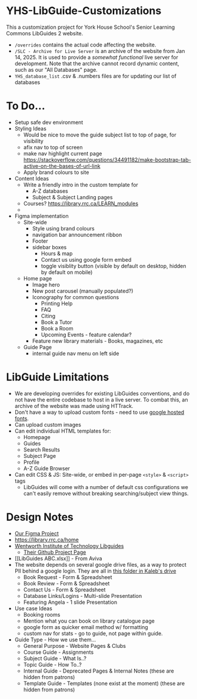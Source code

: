 # YHS-LibGuide-Customizations
 This a customization project for York House School's Senior Learning Commons LibGuides 2 website.

- `/overrides` contains the actual code affecting the website.
- `/SLC - Archive for Live Server` is an archive of the website from Jan 14, 2025. It is used to provide a *somewhat functional* live server for development. Note that the archive cannot record dynamic content, such as our "All Databases" page.
- `YHS_database_list` .csv & .numbers files are for updating our list of databases

# To Do...
- Setup safe dev environment
- Styling Ideas
	- Would be nice to move the guide subject list to top of page, for visibility
	- afix nav to top of screen
	- make nav highlight current page https://stackoverflow.com/questions/34491182/make-bootstrap-tab-active-on-the-bases-of-url-link
	- Apply brand colours to site
- Content Ideas
	- Write a friendly intro in the custom template for 
		- A-Z databases
		- Subject & Subject Landing pages
	- Courses? https://library.rrc.ca/LEARN_modules
	- 
- Figma implementation
	- Site-wide
		- Style using brand colours
		- navigation bar announcement ribbon
		- Footer
		- sidebar boxes
			- Hours & map
			- Contact us using google form embed
			- toggle visiblity button (visible by default on desktop, hidden by default on mobile)
	- Home page
		- Image hero
		- New post carousel (manually populated?)
		- Iconography for common questions
			- Printing Help
			- FAQ
			- Citing
			- Book a Tutor
			- Book a Room
			- Upcoming Events - feature calendar?
		- Feature new library materials - Books, magazines, etc
	- Guide Page
		- internal guide nav menu on left side

# LibGuide Limitations
- We are developing overrides for existing LibGuides conventions, and do not have the entire codebase to host in a live server. To combat this, an archive of the website was made using HTTrack. 
- Don't have a way to upload custom fonts - need to use [google hosted fonts](https://fonts.google.com/).
- Can upload custom images
- Can edit individual HTML templates for:
    - Homepage
    - Guides
    - Search Results
    - Subject Page
    - Profile
    - A-Z Guide Browser
- Can edit CSS & JS: Site-wide, or embed in per-page `<style>` & `<script>` tags
    - LibGuides will come with a number of default css configurations we can't easily remove without breaking searching/subject view things.
# Design Notes
- [Our Figma Project](https://www.figma.com/design/sTxIk3kZhqVAVE7eAGqGH3/SLC?node-id=1-9384&t=Tm2fjONQBzFeh19G-0)
- https://library.rrc.ca/home
- [Wentworth Institute of Technology Libguides](https://library.wit.edu/home)
    - [Their Github Project Page](https://github.com/Adam-Shire-WIT/libguides2-customizations?tab=readme-ov-file)
- [[LibGuides ABC.xlsx]] - From Aviva
- The website depends on several google drive files, as a way to protect PII behind a google login. They are all in [this folder in Kaleb's drive](https://drive.google.com/drive/folders/1udwNokphi7hSrDBAW7WRa8ySkBLZvj1Y)
	- Book Request - Form & Spreadsheet
	- Book Review - Form & Spreadsheet
	- Contact Us - Form & Spreadsheet
	- Database Links/Logins - Multi-slide Presentation
	- Featuring Angela - 1 slide Presentation
- Use case Ideas
    - Booking rooms
    - Mention what you can book on library catalogue page
    - google form as quicker email method w/ formatting
    - custom nav for stats - go to guide, not page within guide.
- Guide Type - How we use them...
    - General Purpose - Website Pages & Clubs
    - Course Guide - Assignments
    - Subject Guide - What Is..?
    - Topic Guide - How To..?
    - Internal Guide - Deprecated Pages & Internal Notes (these are hidden from patrons)
    - Template Guide - Templates (none exist at the moment) (these are hidden from patrons)